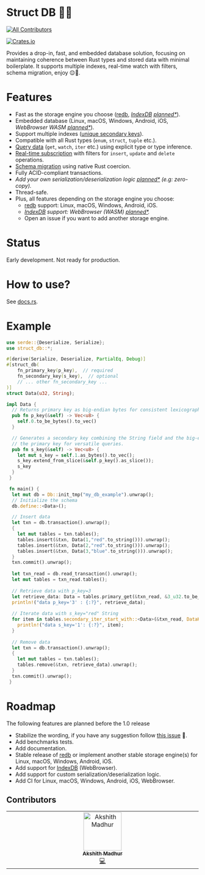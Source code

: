 # Struct DB 🔧🔩 
<!-- ALL-CONTRIBUTORS-BADGE:START - Do not remove or modify this section -->
[![All Contributors](https://img.shields.io/badge/all_contributors-1-orange.svg?style=flat-square)](#contributors-)
<!-- ALL-CONTRIBUTORS-BADGE:END -->

[![Crates.io](https://img.shields.io/crates/v/struct_db?style=flat-square)](https://crates.io/crates/struct_db)

Provides a drop-in, fast, and embedded database solution, focusing on maintaining coherence between Rust types and stored data with minimal boilerplate. It supports multiple indexes, real-time watch with filters, schema migration, enjoy 😌🍃.

# Features

- Fast as the storage engine you choose ([redb](https://github.com/cberner/redb), _[IndexDB](https://rustwasm.github.io/wasm-bindgen/api/web_sys/struct.IdbDatabase.html) [planned*](#roadmap)_).
- Embedded database (Linux, macOS, Windows, Android, iOS, _WebBrowser WASM [planned*](#roadmap)_).
- Support multiple indexes ([unique secondary keys](https://docs.rs/struct_db/latest/struct_db/trait.ReadableTable.html#method.secondary_get)).
- Compatible with all Rust types (`enum`, `struct`, `tuple` etc.).
- [Query data](https://docs.rs/struct_db/latest/struct_db/trait.ReadableTable.html#method.primary_get) (`get`, `watch`, `iter` etc.) using explicit type or type inference. 
- [Real-time subscription](https://docs.rs/struct_db/latest/struct_db/struct.Db.html#method.primary_watch) with filters for `insert`, `update` and `delete` operations.
- [Schema migration](https://docs.rs/struct_db/latest/struct_db/struct.Tables.html#method.migrate) using native Rust coercion.
- Fully ACID-compliant transactions.
- _Add your own serialization/deserialization logic [planned*](#roadmap) (e.g: zero-copy)._
- Thread-safe.
- Plus, all features depending on the storage engine you choose:
   - [redb](https://github.com/cberner/redb) support: Linux, macOS, Windows, Android, iOS.
   - _[IndexDB](https://rustwasm.github.io/wasm-bindgen/api/web_sys/struct.IdbDatabase.html) support: WebBrowser (WASM) [planned*](#roadmap)._
   - Open an issue if you want to add another storage engine.

# Status

Early development. Not ready for production.

# How to use?

See [docs.rs](https://docs.rs/struct_db/latest/struct_db/).

# Example

```rust
use serde::{Deserialize, Serialize};
use struct_db::*;

#[derive(Serialize, Deserialize, PartialEq, Debug)]
#[struct_db(
    fn_primary_key(p_key),  // required
    fn_secondary_key(s_key),  // optional
    // ... other fn_secondary_key ...
)]
struct Data(u32, String);

impl Data {
  // Returns primary key as big-endian bytes for consistent lexicographical ordering.
  pub fn p_key(&self) -> Vec<u8> {
    self.0.to_be_bytes().to_vec()
  }

  // Generates a secondary key combining the String field and the big-endian bytes of
  // the primary key for versatile queries.
  pub fn s_key(&self) -> Vec<u8> {
    let mut s_key = self.1.as_bytes().to_vec();
    s_key.extend_from_slice(&self.p_key().as_slice());
    s_key
  }
 }

 fn main() {
  let mut db = Db::init_tmp("my_db_example").unwrap();
  // Initialize the schema
  db.define::<Data>();

  // Insert data
  let txn = db.transaction().unwrap();
  {
    let mut tables = txn.tables();
    tables.insert(&txn, Data(1,"red".to_string())).unwrap();
    tables.insert(&txn, Data(2,"red".to_string())).unwrap();
    tables.insert(&txn, Data(3,"blue".to_string())).unwrap();
  }
  txn.commit().unwrap();
   
  let txn_read = db.read_transaction().unwrap();
  let mut tables = txn_read.tables();
   
  // Retrieve data with p_key=3 
  let retrieve_data: Data = tables.primary_get(&txn_read, &3_u32.to_be_bytes()).unwrap().unwrap();
  println!("data p_key='3' : {:?}", retrieve_data);
   
  // Iterate data with s_key="red" String
  for item in tables.secondary_iter_start_with::<Data>(&txn_read, DataKey::s_key, "red".as_bytes()).unwrap() {
    println!("data s_key='1': {:?}", item);
  }
   
  // Remove data
  let txn = db.transaction().unwrap();
  {
    let mut tables = txn.tables();
    tables.remove(&txn, retrieve_data).unwrap();
  }
  txn.commit().unwrap();
 }
```

# Roadmap

The following features are planned before the 1.0 release

- Stabilize the wording, if you have any suggestion follow [this issue](https://github.com/vincent-herlemont/struct_db/issues/1) 🙏.
- Add benchmarks tests. 
- Add documentation.
- Stable release of [redb](https://github.com/cberner/redb) or implement another stable storage engine(s) for Linux, macOS, Windows, Android, iOS.
- Add support for [IndexDB](https://rustwasm.github.io/wasm-bindgen/api/web_sys/struct.IdbDatabase.html) (WebBrowser).
- Add support for custom serialization/deserialization logic.
- Add CI for Linux, macOS, Windows, Android, iOS, WebBrowser.

## Contributors

<!-- ALL-CONTRIBUTORS-LIST:START - Do not remove or modify this section -->
<!-- prettier-ignore-start -->
<!-- markdownlint-disable -->
<table>
  <tbody>
    <tr>
      <td align="center" valign="top" width="14.28%"><a href="https://github.com/elliot14A"><img src="https://avatars.githubusercontent.com/u/84667163?v=4?s=100" width="100px;" alt="Akshith Madhur"/><br /><sub><b>Akshith Madhur</b></sub></a><br /><a href="https://github.com/vincent-herlemont/struct_db/commits?author=elliot14A" title="Code">💻</a></td>
    </tr>
  </tbody>
</table>

<!-- markdownlint-restore -->
<!-- prettier-ignore-end -->

<!-- ALL-CONTRIBUTORS-LIST:END -->
<!-- prettier-ignore-start -->
<!-- markdownlint-disable -->

<!-- markdownlint-restore -->
<!-- prettier-ignore-end -->

<!-- ALL-CONTRIBUTORS-LIST:END -->